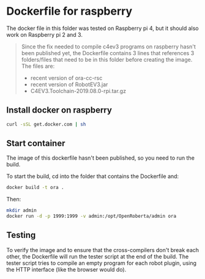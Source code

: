 # Dockerfile for raspberry

The docker file in this folder was tested on Raspberry pi 4, but it should also work on Raspberry pi 2 and 3.

> Since the fix needed to compile c4ev3 programs on raspberry hasn't been published yet, the Dockerfile
> contains 3 lines that references 3 folders/files that need to be in this folder before creating the image.
> The files are:
> - recent version of ora-cc-rsc
> - recent version of RobotEV3.jar
> - C4EV3.Toolchain-2019.08.0-rpi.tar.gz

## Install docker on raspberry

```bash
curl -sSL get.docker.com | sh
```

## Start container

The image of this dockerfile hasn't been published, so you need to run the build.

To start the build, cd into the folder that contains the Dockerfile and:

```bash
docker build -t ora .
```

Then:

```bash
mkdir admin
docker run -d -p 1999:1999 -v admin:/opt/OpenRoberta/admin ora
```

## Testing

To verify the image and to ensure that the cross-compilers don't break each other, the Dockerfile will
run the tester script at the end of the build.
The tester script tries to compile an empty program for each robot plugin, using
the HTTP interface (like the browser would do).
